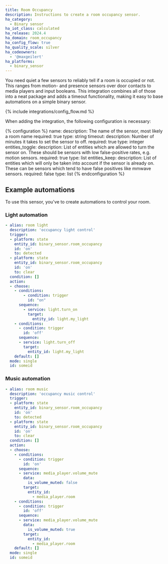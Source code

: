 ```yaml
---
title: Room Occupancy
description: Instructions to create a room occupancy sensor.
ha_category:
  - Binary sensor
ha_iot_class: calculated
ha_release: 2024.4
ha_domain: room_occupancy
ha_config_flow: true
ha_quality_scale: silver
ha_codeowners:
  - '@maxgeilert'
ha_platforms:
  - binary_sensor
---
```


You need quiet a few sensors to reliably tell if a room is occupied or not. This ranges from motion- and presence sensors over door contacts to media players and input booleans. This integration combines all of those into a neat package and adds a timeout functionality, making it easy to base automations on a simple binary sensor.

{% include integrations/config_flow.md %}

When adding the integration, the following configuration is necessary:

{% configuration %}
name:
  description: The name of the sensor, most likely a room name
  required: true
  type: string
timeout:
  description: Number of minutes it takes to set the sensor to off.
  required: true
  type: integer
entities_toggle:
  description: List of entities which are allowed to turn the sensor on. These should be sensors with low false-positive rates, e.g. motion sensors.
  required: true
  type: list
entities_keep:
  description: List of entities which will only be taken into account if the sensor is already on. These can be sensors which tend to have false positives like mmwave sensors.
  required: false
  type: list
{% endconfiguration %}

## Example automations
To use this sensor, you've to create automations to control your room.

### Light automation
``` yaml
- alias: room light
  description: 'occupancy light control'
  trigger:
  - platform: state
    entity_id: binary_sensor.room_occupancy
    id: 'on'
    to: detected
  - platform: state
    entity_id: binary_sensor.room_occupancy
    id: 'on'
    to: clear
  condition: []
  action:
  - choose:
    - conditions:
        - condition: trigger
          id: "on"
      sequence:
        - service: light.turn_on
          target:
            entity_id: light.my_light
    - conditions:
      - condition: trigger
        id: 'off'
      sequence:
      - service: light.turn_off
        target:
          entity_id: light.my_light
    default: []
  mode: single
  id: someid
```

### Music automation
``` yaml
- alias: room music
  description: 'occupancy music control'
  trigger:
  - platform: state
    entity_id: binary_sensor.room_occupancy
    id: 'on'
    to: detected
  - platform: state
    entity_id: binary_sensor.room_occupancy
    id: 'on'
    to: clear
  condition: []
  action:
  - choose:
    - conditions:
      - condition: trigger
        id: 'on'
      sequence:
      - service: media_player.volume_mute
        data:
          is_volume_muted: false
        target:
          entity_id: 
            - media_player.room
    - conditions:
      - condition: trigger
        id: 'off'
      sequence:
      - service: media_player.volume_mute
        data:
          is_volume_muted: true
        target:
          entity_id: 
            - media_player.room
    default: []
  mode: single
  id: someid
```